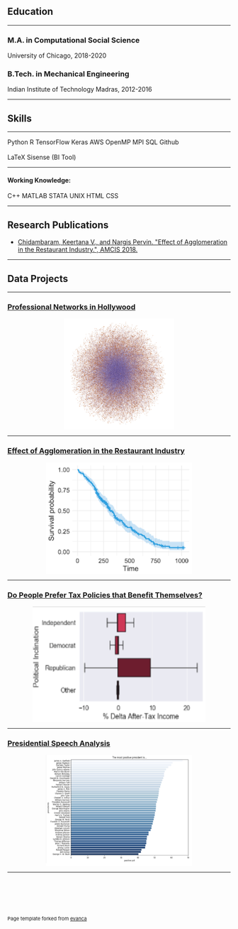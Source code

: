 ## Education

---

### M.A. in Computational Social Science
University of Chicago, 2018-2020

### B.Tech. in Mechanical Engineering
Indian Institute of Technology Madras, 2012-2016

---

## Skills

---
<span class="a">Python</span>
<span class="a">R</span>
<span class="a">TensorFlow</span>
<span class="a">Keras</span>
<span class="a">AWS</span>
<span class="a">OpenMP</span>
<span class="a">MPI</span>
<span class="a">SQL</span>
<span class="a">Github</span>
<br><br>
<span class="a">LaTeX</span>
<span class="a">Sisense (BI Tool)</span>

---

#### Working Knowledge:
<span class="a">C++</span>
<span class="a">MATLAB</span>
<span class="a">STATA</span>
<span class="a">UNIX</span>
<span class="a">HTML</span>
<span class="a">CSS</span>

---

## Research Publications

- [Chidambaram, Keertana V., and Nargis Pervin. "Effect of Agglomeration in the Restaurant Industry.", AMCIS 2018.
](https://github.com/keertanavc/Papers-and-Posters/blob/master/restaurant_agglomeration_working_paper.pdf)

---

## Data Projects

---

### [Professional Networks in Hollywood](/imdb_network_project)
<img src="images/hollywood_network.png?raw=true" style="width:250px;height:250px;display: block;margin-left: auto;margin-right: auto;"/>
  
---
  
### [Effect of Agglomeration in the Restaurant Industry](/yelp_survival_project)
<img src="images/survival_model.png?raw=true" style="width:330px;height:250px;display: block;margin-left: auto;margin-right: auto;"/>
  
---

### [Do People Prefer Tax Policies that Benefit Themselves?](http://example.com/)
<img src="images/tax.png?raw=true" style="width:390px;height:260px;display: block;margin-left: auto;margin-right: auto;"/>

---
### [Presidential Speech Analysis](http://example.com/)
<img src="images/positive_president.png?raw=true" style="width:330px;height:250px;display: block;margin-left: auto;margin-right: auto;"/>

---



<br><br>
---
<p style="font-size:11px">Page template forked from <a href="https://github.com/evanca/quick-portfolio">evanca</a></p>
<!-- Remove above link if you don't want to attibute -->
